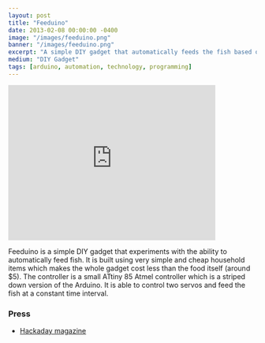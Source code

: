 ```yaml
---
layout: post
title: "Feeduino"
date: 2013-02-08 00:00:00 -0400
image: "/images/feeduino.png"
banner: "/images/feeduino.png"
excerpt: "A simple DIY gadget that automatically feeds the fish based on a interval. Controlled by an ATtiny 85 microcontroller."
medium: "DIY Gadget"
tags: [arduino, automation, technology, programming]
---
```


<iframe width="420" height="315" src="https://www.youtube.com/embed/1IwfZIiVXiA" frameborder="0" allowfullscreen></iframe>

Feeduino is a simple DIY gadget that experiments with the ability to automatically feed fish. It is built using very simple and cheap household items which makes the whole gadget cost less than the food itself (around $5). The controller is a small ATtiny 85 Atmel controller which is a striped down version of the Arduino. It is able to control two servos and feed the fish at a constant time interval.

### Press

-   [Hackaday magazine](https://hackaday.com/2013/02/08/a-pair-of-automatic-fish-feeders/)
